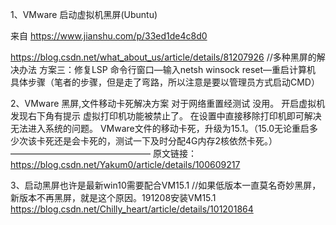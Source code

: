 1、VMware 启动虚拟机黑屏(Ubuntu)

来自 <https://www.jianshu.com/p/33ed1de4c8d0> 

https://blog.csdn.net/what_about_us/article/details/81207926  //多种黑屏的解决办法
方案三：修复LSP
命令行窗口—输入netsh winsock reset—重启计算机
具体步骤（笔者的步骤，但是走了弯路，所以注意是要以管理员方式启动CMD）

2、VMware 黑屏,文件移动卡死解决方案
对于网络重置经测试 没用。
开启虚拟机发现右下角有提示 虚拟打印机功能被禁止了。
在设置中直接移除打印机即可解决无法进入系统的问题。
VMware文件的移动卡死，升级为15.1。（15.0无论重启多少次该卡死还是会卡死的，测试一下及时分配4G内存2核依然卡死。）
————————————————
原文链接：https://blog.csdn.net/Yakum0/article/details/100609217

3、启动黑屏也许是最新win10需要配合VM15.1 //如果低版本一直莫名奇妙黑屏，新版本不再黑屏，就是这个原因。191208安装VM15.1
https://blog.csdn.net/Chilly_heart/article/details/101201864